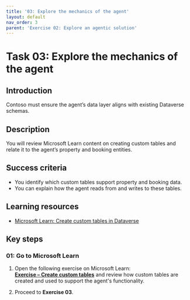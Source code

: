 ```yaml
---
title: '03: Explore the mechanics of the agent'
layout: default
nav_order: 3
parent: 'Exercise 02: Explore an agentic solution'
---
```


# Task 03: Explore the mechanics of the agent

## Introduction
Contoso must ensure the agent’s data layer aligns with existing Dataverse schemas.

## Description
You will review Microsoft Learn content on creating custom tables and relate it to the agent’s property and booking entities.

## Success criteria
 - You identify which custom tables support property and booking data.
 - You can explain how the agent reads from and writes to these tables.

## Learning resources
- [Microsoft Learn: Create custom tables in Dataverse](https://learn.microsoft.com/en-us/training/modules/create-bots-power-virtual-agents-copilot/exercise-create-tables)

## Key steps

### 01: Go to Microsoft Learn


1. Open the following exercise on Microsoft Learn:  
   [**Exercise – Create custom tables**](https://learn.microsoft.com/en-us/training/modules/create-bots-power-virtual-agents-copilot/exercise-create-tables) and review how custom tables are created and used to support the agent's functionality.

1. Proceed to **Exercise 03**.
